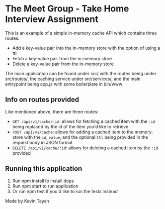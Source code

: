 # The Meet Group - Take Home Interview Assignment

This is an example of a simple in-memory cache API which contains three routes:

- Add a key-value pair into the in-memory store with the option of using a ttl
- Fetch a key-value pair from the in-memory store
- Delete a key-value pair from the in-memory store

The main application can be found under src/ with the routes being under src/routes/, the caching service under src/services/, and the main entrypoint being app.js with some boilerplate in bin/www

## Info on routes provided

Like mentioned above, there are three routes:

- `GET /api/v1/cache/:id`: allows for fetching a cached item with the `:id` being replaced by the id of the item you'd like to retrieve
- `POST /api/v1/cache`: allows for adding a cached item to the memory-store with the `id`, `value`, and the optional `ttl` being provided in the request body in JSON format
- `DELETE /api/v1/cache/:id`: allows for deleting a cached item by the `:id` provided

## Running this application

1. Run npm install to install deps
2. Run npm start to run application
3. Or run npm test if you'd like to run the tests instead

Made by Kevin Tayah
